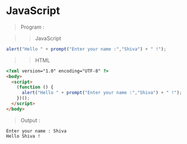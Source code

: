 # JavaScript

> Program :

>>JavaScript

```js
alert("Hello " + prompt("Enter your name :","Shiva") + " !");
```

>> HTML

```html
<?xml version="1.0" encoding="UTF-8" ?>
<body>
  <script>
    (function () {
      alert("Hello " + prompt("Enter your name :","Shiva") + " !");
    })();
  </script>
</body>
```

> Output :

```
Enter your name : Shiva
Hello Shiva !
```

